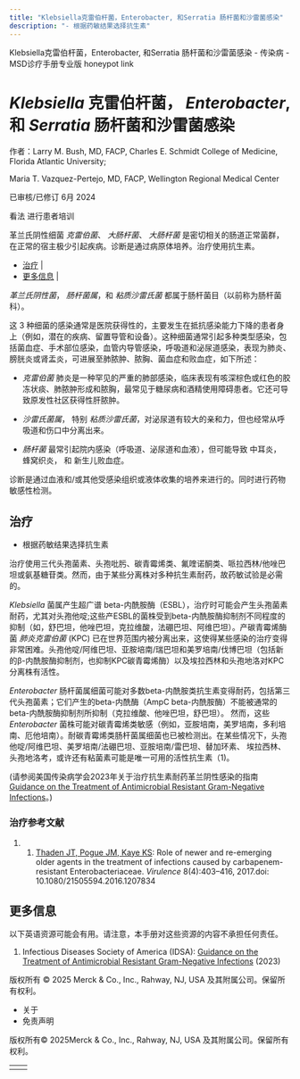 ```yaml
---
title: "Klebsiella克雷伯杆菌，Enterobacter, 和Serratia 肠杆菌和沙雷菌感染"
description: "- 根据药敏结果选择抗生素"
---
```


﻿Klebsiella克雷伯杆菌，Enterobacter, 和Serratia 肠杆菌和沙雷菌感染 - 传染病 - MSD诊疗手册专业版 honeypot link

# _Klebsiella_ 克雷伯杆菌， _Enterobacter_, 和 _Serratia_ 肠杆菌和沙雷菌感染

作者：Larry M. Bush, MD, FACP, Charles E. Schmidt College of Medicine, Florida Atlantic University;

Maria T. Vazquez-Pertejo, MD, FACP, Wellington Regional Medical Center

已审核/已修订 6月 2024

看法 进行患者培训

革兰氏阴性细菌 _克雷伯菌_、 _大肠杆菌_、 _大肠杆菌_ 是密切相关的肠道正常菌群，在正常的宿主极少引起疾病。诊断是通过病原体培养。治疗使用抗生素。

- [治疗](#治疗_v26499722_zh) \|
- [更多信息](#更多信息_v91505163_zh) \|

_革兰氏阴性菌_， _肠杆菌属_，和 _粘质沙雷氏菌_ 都属于肠杆菌目（以前称为肠杆菌科）。

这 3 种细菌的感染通常是医院获得性的，主要发生在抵抗感染能力下降的患者身上（例如，潜在的疾病、留置导管和设备）。这种细菌通常引起多种类型感染，包括菌血症、手术部位感染，血管内导管感染，呼吸道和泌尿道感染，表现为肺炎、膀胱炎或肾盂炎，可进展至肺脓肿、脓胸、菌血症和败血症，如下所述：

- _克雷伯菌_ 肺炎是一种罕见的严重的肺部感染，临床表现有咳深棕色或红色的胶冻状痰、肺脓肿形成和脓胸，最常见于糖尿病和酒精使用障碍患者。它还可导致原发性社区获得性肝脓肿。

- _沙雷氏菌属_， 特别 _粘质沙雷氏菌_，对泌尿道有较大的亲和力，但也经常从呼吸道和伤口中分离出来。

- _肠杆菌_ 最常引起院内感染（呼吸道、泌尿道和血液），但可能导致 中耳炎， 蜂窝织炎， 和 新生儿败血症。


诊断是通过血液和/或其他受感染组织或液体收集的培养来进行的。同时进行药物敏感性检测。

## 治疗

- 根据药敏结果选择抗生素


治疗使用三代头孢菌素、头孢吡肟、碳青霉烯类、氟喹诺酮类、哌拉西林/他唑巴坦或氨基糖苷类。然而，由于某些分离株对多种抗生素耐药，故药敏试验是必需的。

_Klebsiella_ 菌属产生超广谱 beta-内酰胺酶（ESBL），治疗时可能会产生头孢菌素耐药，尤其对头孢他啶;这些产ESBL的菌株受到beta-内酰胺酶抑制剂不同程度的抑制（如，舒巴坦，他唑巴坦，克拉维酸，法硼巴坦、阿维巴坦）。产碳青霉烯酶菌 _肺炎克雷伯菌_ (KPC) 已在世界范围内被分离出来，这使得某些感染的治疗变得非常困难。头孢他啶/阿维巴坦、亚胺培南/瑞巴坦和美罗培南/伐博巴坦（包括新的β-内酰胺酶抑制剂，也抑制KPC碳青霉烯酶）以及埃拉西林和头孢地洛对KPC分离株有活性。

_Enterobacter_ 肠杆菌属细菌可能对多数beta-内酰胺类抗生素变得耐药，包括第三代头孢菌素；它们产生的beta-内酰酶（AmpC beta-内酰胺酶）不能被通常的beta-内酰胺酶抑制剂所抑制（克拉维酸、他唑巴坦，舒巴坦）。 然而，这些 _Enterobacter_ 菌株可能对碳青霉烯类敏感（例如，亚胺培南，美罗培南，多利培南、厄他培南）。耐碳青霉烯类肠杆菌属细菌也已被检测出。在某些情况下，头孢他啶/阿维巴坦、美罗培南/法硼巴坦、亚胺培南/雷巴坦、替加环素、 埃拉西林、头孢地洛考，或许还有粘菌素可能是唯一可用的活性抗生素（1)。

(请参阅美国传染病学会2023年关于治疗抗生素耐药革兰阴性感染的指南 [Guidance on the Treatment of Antimicrobial Resistant Gram-Negative Infections](https://www.idsociety.org/practice-guideline/amr-guidance/)。)

### 治疗参考文献

1. 1. [Thaden JT, Pogue JM, Kaye KS](https://www.ncbi.nlm.nih.gov/pmc/articles/PMC5477716/): Role of newer and re-emerging older agents in the treatment of infections caused by carbapenem-resistant Enterobacteriaceae. _Virulence_ 8(4):403–416, 2017.doi: 10.1080/21505594.2016.1207834


## 更多信息

以下英语资源可能会有用。请注意，本手册对这些资源的内容不承担任何责任。

1. Infectious Diseases Society of America (IDSA): [Guidance on the Treatment of Antimicrobial Resistant Gram-Negative Infections](https://www.idsociety.org/practice-guideline/amr-guidance/) (2023)




版权所有 © 2025
Merck & Co., Inc., Rahway, NJ, USA 及其附属公司。保留所有权利。

- 关于
- 免责声明

版权所有© 2025Merck & Co., Inc., Rahway, NJ, USA 及其附属公司。保留所有权利。

|     |     |
| --- | --- |
|  |  |